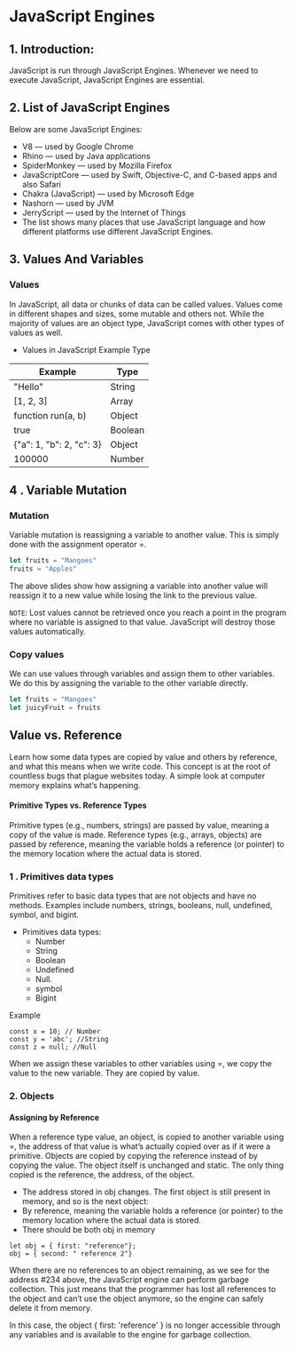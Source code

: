 # JavaScript Engines

## 1. Introduction:
JavaScript is run through JavaScript Engines. Whenever we need to execute JavaScript, JavaScript Engines are essential.

## 2. List of JavaScript Engines

Below are some JavaScript Engines:

- V8 — used by Google Chrome
- Rhino — used by Java applications
- SpiderMonkey — used by Mozilla Firefox
- JavaScriptCore — used by Swift, Objective-C, and C-based apps and also Safari
- Chakra (JavaScript) — used by Microsoft Edge
- Nashorn — used by JVM
- JerryScript — used by the Internet of Things
- The list shows many places that use JavaScript language and how different platforms use different JavaScript Engines. 

## 3. Values And Variables

### Values
In JavaScript, all data or chunks of data can be called values. Values come in different shapes and sizes, some mutable and others not. While the majority of values are an object type, JavaScript comes with other types of values as well.

- Values in JavaScript
Example	Type

| Example | Type |
| ------- | ---- |
| "Hello" |	String |
| [1, 2, 3] |	Array |
| function run(a, b)| 	Object |
| true |	Boolean |
| {"a": 1, "b": 2, "c": 3} |	Object |
| 100000 |	Number |

## 4 . Variable Mutation

### Mutation
Variable mutation is reassigning a variable to another value. This is simply done with the assignment operator =.

```js 
let fruits = "Mangoes"
fruits = "Apples"
```

The above slides show how assigning a variable into another value will reassign it to a new value while losing the link to the previous value.

`NOTE`: Lost values cannot be retrieved once you reach a point in the program where no variable is assigned to that value. JavaScript will destroy those values automatically.

### Copy values
We can use values through variables and assign them to other variables. We do this by assigning the variable to the other variable directly.

```js 
let fruits = "Mangoes"
let juicyFruit = fruits

```

## Value vs. Reference
Learn how some data types are copied by value and others by reference, and what this means when we write code. This concept is at the root of countless bugs that plague websites today. A simple look at computer memory explains what’s happening.


#### Primitive Types vs. Reference Types

Primitive types (e.g., numbers, strings) are passed by value, meaning a copy of the value is made.
Reference types (e.g., arrays, objects) are passed by reference, meaning the variable holds a reference (or pointer) to the memory location where the actual data is stored. 

### 1 . Primitives data types

Primitives refer to basic data types that are not objects and have no methods. Examples include numbers, strings, booleans, null, undefined, symbol, and bigint.

- Primitives data types:
  * Number
  * String
  * Boolean
  * Undefined
  * Null.
  * symbol
  * Bigint

Example

```
const x = 10; // Number
const y = 'abc'; //String
const z = null; //Null
```

When we assign these variables to other variables using =, we copy the value to the new variable. They are copied by value.


### 2. Objects

#### Assigning by Reference

When a reference type value, an object, is copied to another variable using =, the address of that value is what’s actually copied over as if it were a primitive. Objects are copied by copying the reference instead of by copying the value. The object itself is unchanged and static. The only thing copied is the reference, the address, of the object.

- The address stored in obj changes. The first object is still present in memory, and so is the next object:
- By reference, meaning the variable holds a reference (or pointer) to the memory location where the actual data is stored.
- There should be both obj in memory
```
let obj = { first: "reference"};
obj = { second: " reference 2"}
```

When there are no references to an object remaining, as we see for the address #234 above, the JavaScript engine can perform garbage collection. This just means that the programmer has lost all references to the object and can’t use the object anymore, so the engine can safely delete it from memory.

In this case, the object { first: 'reference' } is no longer accessible through any variables and is available to the engine for garbage collection.